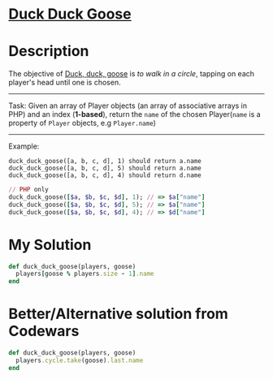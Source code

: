 # [Duck Duck Goose](https://www.codewars.com/kata/582e0e592029ea10530009ce)

# Description

The objective of [Duck, duck, goose](https://en.wikipedia.org/wiki/Duck,_duck,_goose) is _to walk in a circle_, tapping 
on each player's head until one is chosen.

---

Task: Given an array of Player objects (an array of associative arrays in PHP) and an index (**1-based**), return the 
`name` of the chosen Player(`name` is a property of `Player` objects, e.g `Player.name`)

---

Example:

```
duck_duck_goose([a, b, c, d], 1) should return a.name
duck_duck_goose([a, b, c, d], 5) should return a.name
duck_duck_goose([a, b, c, d], 4) should return d.name
```

```ruby
// PHP only
duck_duck_goose([$a, $b, $c, $d], 1); // => $a["name"]
duck_duck_goose([$a, $b, $c, $d], 5); // => $a["name"]
duck_duck_goose([$a, $b, $c, $d], 4); // => $d["name"]
```

# My Solution

```ruby
def duck_duck_goose(players, goose)
  players[goose % players.size - 1].name
end
```

# Better/Alternative solution from Codewars
```ruby
def duck_duck_goose(players, goose)
  players.cycle.take(goose).last.name
end
```

